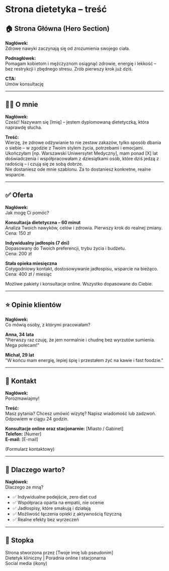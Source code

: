 
# Strona dietetyka – treść

## 🏠 Strona Główna (Hero Section)
**Nagłówek:**  
Zdrowe nawyki zaczynają się od zrozumienia swojego ciała.

**Podnagłówek:**  
Pomagam kobietom i mężczyznom osiągnąć zdrowie, energię i lekkość – bez restrykcji i zbędnego stresu. Zrób pierwszy krok już dziś.

**CTA:**  
Umów konsultację

---

## 🙋‍♀️ O mnie
**Nagłówek:**  
Cześć! Nazywam się [Imię] – jestem dyplomowaną dietetyczką, która naprawdę słucha.

**Treść:**  
Wierzę, że zdrowe odżywianie to nie zestaw zakazów, tylko sposób dbania o siebie – w zgodzie z Twoim stylem życia, potrzebami i emocjami.  
Ukończyłam [np. Warszawski Uniwersytet Medyczny], mam ponad [X] lat doświadczenia i współpracowałam z dziesiątkami osób, które dziś jedzą z radością – i czują się ze sobą dobrze.  
Nie dostaniesz ode mnie szablonu. Za to dostaniesz konkretne, realne wsparcie.

---

## ✅ Oferta
**Nagłówek:**  
Jak mogę Ci pomóc?

**Konsultacja dietetyczna – 60 minut**  
Analiza Twoich nawyków, celów i zdrowia. Pierwszy krok do realnej zmiany.  
Cena: 150 zł

**Indywidualny jadłospis (7 dni)**  
Dopasowany do Twoich preferencji, trybu życia i budżetu.  
Cena: 200 zł

**Stała opieka miesięczna**  
Cotygodniowy kontakt, dostosowywanie jadłospisu, wsparcie na bieżąco.  
Cena: 400 zł / miesiąc

Możliwe pakiety i konsultacje online. Wszystko dopasowane do Ciebie.

---

## ⭐ Opinie klientów
**Nagłówek:**  
Co mówią osoby, z którymi pracowałam?

**Anna, 34 lata**  
"Pierwszy raz czuję, że jem normalnie i chudnę bez wyrzutów sumienia. Mega polecam!"

**Michał, 29 lat**  
"W końcu mam energię, lepiej śpię i przestałem żyć na kawie i fast foodzie."

---

## 💌 Kontakt
**Nagłówek:**  
Porozmawiajmy!

**Treść:**  
Masz pytania? Chcesz umówić wizytę? Napisz wiadomość lub zadzwoń.  
Odpowiem w ciągu 24 godzin.

**Konsultacje online oraz stacjonarnie:** [Miasto / Gabinet]  
**Telefon:** [Numer]  
**E-mail:** [E-mail]

(Formularz kontaktowy)

---

## 🧠 Dlaczego warto?
**Nagłówek:**  
Dlaczego ze mną?

- ✅ Indywidualne podejście, zero diet cud  
- ✅ Współpraca oparta na empatii, nie ocenie  
- ✅ Jadłospisy, które smakują i działają  
- ✅ Możliwość łączenia opieki z aktywnością fizyczną  
- ✅ Realne efekty bez wyrzeczeń

---

## 📱 Stopka
Strona stworzona przez [Twoje imię lub pseudonim]  
Dietetyk kliniczny | Poradnia online i stacjonarna  
Social media (ikony)
